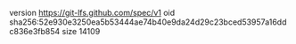 version https://git-lfs.github.com/spec/v1
oid sha256:52e930e3250ea5b53444ae74b40e9da24d29c23bced53957a16ddc836e3fb854
size 14109
